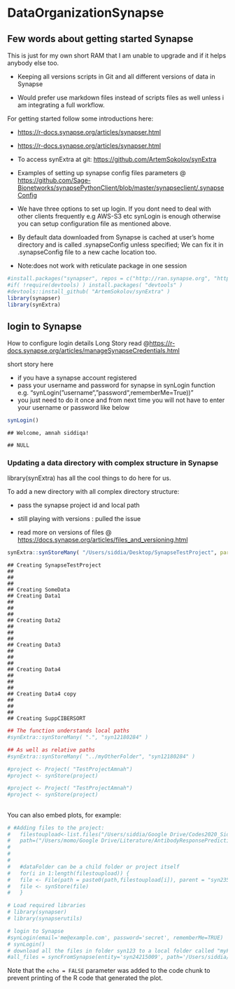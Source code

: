 DataOrganizationSynapse
================

## Few words about getting started Synapse

This is just for my own short RAM that I am unable to upgrade and if it
helps anybody else too.

  - Keeping all versions scripts in Git and all different versions of
    data in Synapse

  - Would prefer use markdown files instead of scripts files as well
    unless i am integrating a full workflow.

For getting started follow some introductions here:

  - <https://r-docs.synapse.org/articles/synapser.html>

  - <https://r-docs.synapse.org/articles/synapser.html>

  - To access synExtra at git:
    <https://github.com/ArtemSokolov/synExtra>

  - Examples of setting up synapse config files parameters @
    <https://github.com/Sage-Bionetworks/synapsePythonClient/blob/master/synapseclient/.synapseConfig>

  - We have three options to set up login. If you dont need to deal with
    other clients frequently e.g AWS-S3 etc synLogin is enough otherwise
    you can setup configuration file as mentioned above.

  - By default data downloaded from Synapse is cached at user’s home
    directory and is called .synapseConfig unless specified; We can fix
    it in .synapseConfig file to a new cache location too.

  - Note:does not work with reticulate package in one session

<!-- end list -->

``` r
#install.packages("synapser", repos = c("http://ran.synapse.org", "http://cran.fhcrc.org"))
#if( !require(devtools) ) install.packages( "devtools" )
#devtools::install_github( "ArtemSokolov/synExtra" )
library(synapser)
library(synExtra)
```

## login to Synapse

How to configure login details Long Story read
@https://r-docs.synapse.org/articles/manageSynapseCredentials.html

short story here

  - if you have a synapse account registered
  - pass your username and password for synapse in synLogin function
    e.g. “synLogin(”username“,”password“,rememberMe=True))”
  - you just need to do it once and from next time you will not have to
    enter your username or password like below

<!-- end list -->

``` r
synLogin()
```

    ## Welcome, amnah siddiqa!

    ## NULL

### Updating a data directory with complex structure in Synapse

library(synExtra) has all the cool things to do here for us.

To add a new directory with all complex directory structure:

  - pass the synapse project id and local path

  - still playing with versions : pulled the issue

  - read more on versions of files @
    <https://docs.synapse.org/articles/files_and_versioning.html>

<!-- end list -->

``` r
synExtra::synStoreMany( "/Users/siddia/Desktop/SynapseTestProject", parent="syn24215009")
```

    ## Creating SynapseTestProject 
    ## 
    ## 
    ## 
    ## Creating SomeData 
    ## Creating Data1 
    ## 
    ## 
    ## 
    ## Creating Data2 
    ## 
    ## 
    ## 
    ## Creating Data3 
    ## 
    ## 
    ## 
    ## Creating Data4 
    ## 
    ## 
    ## 
    ## Creating Data4 copy 
    ## 
    ## 
    ## 
    ## Creating SuppCIBERSORT

``` r
## The function understands local paths
#synExtra::synStoreMany( ".", "syn12180284" )

## As well as relative paths
#synExtra::synStoreMany( "../myOtherFolder", "syn12180284" )
```

``` r
#project <- Project( "TestProjectAmnah")
#project <- synStore(project)
```

``` r
#project <- Project( "TestProjectAmnah")
#project <- synStore(project)
```

## 

You can also embed plots, for example:

``` r
# #Adding files to the project:
#   filestoupload<-list.files("/Users/siddia/Google Drive/Codes2020_SiddiqaAmnah/Synapse/CiberSort/")
#   path=("/Users/momo/Google Drive/Literature/AntibodyResponsePredictionBaseline/HIPCCHI/")
#   
#   
#   
#   #dataFolder can be a child folder or project itself 
#   for(i in 1:length(filestoupload)) {
#   file <- File(path = paste0(path,filestoupload[i]), parent = "syn23532082")
#   file <- synStore(file)
#   }
```

``` r
# Load required libraries
# library(synapser)
# library(synapserutils)

# login to Synapse
#synLogin(email='me@example.com', password='secret', rememberMe=TRUE)
# synLogin()
# download all the files in folder syn123 to a local folder called "myFolder"
#all_files = syncFromSynapse(entity='syn24215009', path='/Users/siddia/Desktop/SynapsePlaying')
```

Note that the `echo = FALSE` parameter was added to the code chunk to
prevent printing of the R code that generated the plot.
